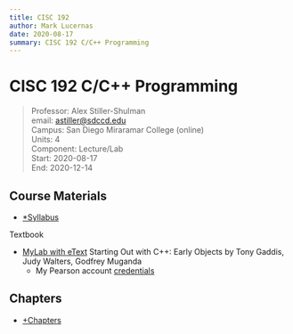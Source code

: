 ```yaml
---
title: CISC 192
author: Mark Lucernas
date: 2020-08-17
summary: CISC 192 C/C++ Programming
---
```



# CISC 192 C/C++ Programming
> Professor: Alex Stiller-Shulman<br>
> email: astiller@sdccd.edu<br>
> Campus: San Diego Miraramar College (online)<br>
> Units: 4<br>
> Component: Lecture/Lab<br>
> Start: 2020-08-17<br>
> End: 2020-12-14<br>

## Course Materials

- [*Syllabus](file:../../../files/fall-2020/CISC-192/syllabus.pdf)

Textbook

- [MyLab with eText](https://portal.mypearson.com/course-home) Starting Out with
  C++: Early Objects by Tony Gaddis, Judy Walters, Godfrey Muganda
  * My Pearson account [credentials](vfile:../../../files/fall-2020/CISC-192/pearson_account.txt)


## Chapters

- [+Chapters](chapters/index)

